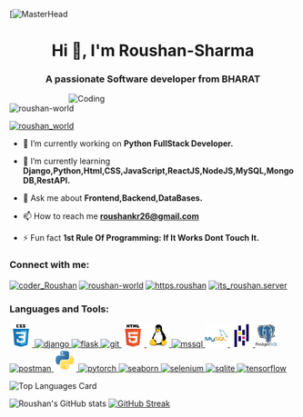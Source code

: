 [![MasterHead](https://blog.nexllence.com/hubfs/5-benefits-of-chatbot-for-itsm-and-esm.gif) 

<h1 align="center">Hi 👋, I'm Roushan-Sharma</h1>
<h3 align="center">A passionate Software developer from BHARAT</h3>
<img align="right" alt="Coding" width="400" src="https://miro.medium.com/v2/resize:fit:1024/0*Za8H9d3CCWPRSJkl.gif"

<p align="left"> <img src="https://komarev.com/ghpvc/?username=roushan-world&label=Profile%20views&color=0e75b6&style=flat" alt="roushan-world" /></p>

<p align="left"> <a href="https://x.com/coder_Roushan" target="blank"><img src="https://img.shields.io/twitter/follow/roushan_world?logo=twitter&style=for-the-badge" alt="roushan_world" /></a> </p>

- 🔭 I’m currently working on **Python FullStack Developer.**

- 🌱 I’m currently learning **Django,Python,Html,CSS,JavaScript,ReactJS,NodeJS,MySQL,MongoDB,RestAPI.**

- 💬 Ask me about **Frontend,Backend,DataBases.**

- 📫 How to reach me **roushankr26@gmail.com**

- ⚡ Fun fact **1st Rule Of Programming: If It Works Dont Touch It.**

<h3 align="left">Connect with me:</h3>
<p align="left">
<a href="https://twitter.com/roushan_world" target="blank"><img align="center" src="https://raw.githubusercontent.com/rahuldkjain/github-profile-readme-generator/master/src/images/icons/Social/twitter.svg" alt="coder_Roushan" height="30" width="40" ></a>
<a href="https://linkedin.com/in/roushan-world" target="blank"><img align="center" src="https://raw.githubusercontent.com/rahuldkjain/github-profile-readme-generator/master/src/images/icons/Social/linked-in-alt.svg" alt="roushan-world" height="30" width="40" /></a>
<a href="https://fb.com/https.roushan" target="blank"><img align="center" src="https://raw.githubusercontent.com/rahuldkjain/github-profile-readme-generator/master/src/images/icons/Social/facebook.svg" alt="https.roushan" height="30" width="40" /></a>
<a href="https://instagram.com/roushan.com_official" target="blank"><img align="center" src="https://raw.githubusercontent.com/rahuldkjain/github-profile-readme-generator/master/src/images/icons/Social/instagram.svg" alt="its_roushan.server" height="30" width="40" /></a>
</p>

<h3 align="left">Languages and Tools:</h3>
<p align="left"> <a href="https://www.w3schools.com/css/" target="_blank" rel="noreferrer"> <img src="https://raw.githubusercontent.com/devicons/devicon/master/icons/css3/css3-original-wordmark.svg" alt="css3" width="40" height="40"/> </a> <a href="https://www.djangoproject.com/" target="_blank" rel="noreferrer"> <img src="https://cdn.worldvectorlogo.com/logos/django.svg" alt="django" width="40" height="40"/> </a> <a href="https://flask.palletsprojects.com/" target="_blank" rel="noreferrer"> <img src="https://www.vectorlogo.zone/logos/pocoo_flask/pocoo_flask-icon.svg" alt="flask" width="40" height="40"/> </a> <a href="https://git-scm.com/" target="_blank" rel="noreferrer"> <img src="https://www.vectorlogo.zone/logos/git-scm/git-scm-icon.svg" alt="git" width="40" height="40"/> </a> <a href="https://www.w3.org/html/" target="_blank" rel="noreferrer"> <img src="https://raw.githubusercontent.com/devicons/devicon/master/icons/html5/html5-original-wordmark.svg" alt="html5" width="40" height="40"/> </a> <a href="https://www.linux.org/" target="_blank" rel="noreferrer"> <img src="https://raw.githubusercontent.com/devicons/devicon/master/icons/linux/linux-original.svg" alt="linux" width="40" height="40"/> </a> <a href="https://www.microsoft.com/en-us/sql-server" target="_blank" rel="noreferrer"> <img src="https://www.svgrepo.com/show/303229/microsoft-sql-server-logo.svg" alt="mssql" width="40" height="40"/> </a> <a href="https://www.mysql.com/" target="_blank" rel="noreferrer"> <img src="https://raw.githubusercontent.com/devicons/devicon/master/icons/mysql/mysql-original-wordmark.svg" alt="mysql" width="40" height="40"/> </a> <a href="https://pandas.pydata.org/" target="_blank" rel="noreferrer"> <img src="https://raw.githubusercontent.com/devicons/devicon/2ae2a900d2f041da66e950e4d48052658d850630/icons/pandas/pandas-original.svg" alt="pandas" width="40" height="40"/> </a> <a href="https://www.postgresql.org" target="_blank" rel="noreferrer"> <img src="https://raw.githubusercontent.com/devicons/devicon/master/icons/postgresql/postgresql-original-wordmark.svg" alt="postgresql" width="40" height="40"/> </a> <a href="https://postman.com" target="_blank" rel="noreferrer"> <img src="https://www.vectorlogo.zone/logos/getpostman/getpostman-icon.svg" alt="postman" width="40" height="40"/> </a> <a href="https://www.python.org" target="_blank" rel="noreferrer"> <img src="https://raw.githubusercontent.com/devicons/devicon/master/icons/python/python-original.svg" alt="python" width="40" height="40"/> </a> <a href="https://pytorch.org/" target="_blank" rel="noreferrer"> <img src="https://www.vectorlogo.zone/logos/pytorch/pytorch-icon.svg" alt="pytorch" width="40" height="40"/> </a> <a href="https://seaborn.pydata.org/" target="_blank" rel="noreferrer"> <img src="https://seaborn.pydata.org/_images/logo-mark-lightbg.svg" alt="seaborn" width="40" height="40"/> </a> <a href="https://www.selenium.dev" target="_blank" rel="noreferrer"> <img src="https://raw.githubusercontent.com/detain/svg-logos/780f25886640cef088af994181646db2f6b1a3f8/svg/selenium-logo.svg" alt="selenium" width="40" height="40"/> </a> <a href="https://www.sqlite.org/" target="_blank" rel="noreferrer"> <img src="https://www.vectorlogo.zone/logos/sqlite/sqlite-icon.svg" alt="sqlite" width="40" height="40"/> </a> <a href="https://www.tensorflow.org" target="_blank" rel="noreferrer"> <img src="https://www.vectorlogo.zone/logos/tensorflow/tensorflow-icon.svg" alt="tensorflow" width="40" height="40"/> </a> </p>


![Top Languages Card](https://github-readme-stats.vercel.app/api/top-langs/?username=Roushan-World&layout=compact)

![Roushan's GitHub stats](https://github-readme-stats.vercel.app/api?username=Roushan-World)
[![GitHub Streak](https://streak-stats.demolab.com/?user=Roushan-World&currStreakNum=2FD3EB&fire=pink&sideLabels=F00&date_format=[Y.]n.j)](https://git.io/streak-stats)
